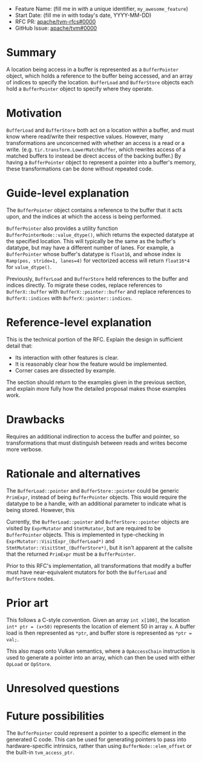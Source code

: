 - Feature Name: (fill me in with a unique identifier, `my_awesome_feature`)
- Start Date: (fill me in with today's date, YYYY-MM-DD)
- RFC PR: [apache/tvm-rfcs#0000](https://github.com/apache/tvm-rfcs/pull/0000)
- GitHub Issue: [apache/tvm#0000](https://github.com/apache/tvm/issues/0000)

# Summary
[summary]: #summary

A location being access in a buffer is represented as a
`BufferPointer` object, which holds a reference to the buffer being
accessed, and an array of indices to specify the location.
`BufferLoad` and `BufferStore` objects each hold a `BufferPointer`
object to specify where they operate.

# Motivation
[motivation]: #motivation

`BufferLoad` and `BufferStore` both act on a location within a buffer,
and must know where read/write their respective values.  However, many
transformations are unconcerned with whether an access is a read or a
write.  (e.g. `tir.transform.LowerMatchBuffer`, which rewrites access
of a matched buffers to instead be direct access of the backing
buffer.)  By having a `BufferPointer` object to represent a pointer
into a buffer's memory, these transformations can be done without
repeated code.

# Guide-level explanation
[guide-level-explanation]: #guide-level-explanation

The `BufferPointer` object contains a reference to the buffer that it
acts upon, and the indices at which the access is being performed.

`BufferPointer` also provides a utility function
`BufferPointerNode::value_dtype()`, which returns the expected
datatype at the specified location.  This will typically be the same
as the buffer's datatype, but may have a different number of lanes.
For example, a `BufferPointer` whose buffer's datatype is `float16`,
and whose index is `Ramp(pos, stride=1, lanes=4)` for vectorized
access will return `float16*4` for `value_dtype()`.

Previously, `BufferLoad` and `BufferStore` held references to the
buffer and indices directly.  To migrate these codes, replace
references to `BufferX::buffer` with `BufferX::pointer::buffer` and
replace references to `BufferX::indices` with
`BufferX::pointer::indices`.


# Reference-level explanation
[reference-level-explanation]: #reference-level-explanation

This is the technical portion of the RFC. Explain the design in sufficient detail that:

- Its interaction with other features is clear.
- It is reasonably clear how the feature would be implemented.
- Corner cases are dissected by example.

The section should return to the examples given in the previous section, 
and explain more fully how the detailed proposal makes those examples work.

# Drawbacks
[drawbacks]: #drawbacks

Requires an additional indirection to access the buffer and pointer,
so transformations that must distinguish between reads and writes
become more verbose.

# Rationale and alternatives
[rationale-and-alternatives]: #rationale-and-alternatives

The `BufferLoad::pointer` and `BufferStore::pointer` could be generic
`PrimExpr`, instead of being `BufferPointer` objects.  This would
require the datatype to be a handle, with an additional parameter to
indicate what is being stored.  However, this 

Currently, the `BufferLoad::pointer` and `BufferStore::pointer`
objects are visited by `ExprMutator` and `StmtMutator`, but are
required to be `BufferPointer` objects.  This is implemented in
type-checking in `ExprMutator::VisitExpr_(BufferLoad*)` and
`StmtMutator::VisitStmt_(BufferStore*)`, but it isn't apparent at the
callsite that the returned `PrimExpr` must be a `BufferPointer`.

Prior to this RFC's implementation, all transformations that modify a
buffer must have near-equivalent mutators for both the `BufferLoad`
and `BufferStore` nodes.

# Prior art
[prior-art]: #prior-art

This follows a C-style convention.  Given an array `int x[100]`, the
location `int* ptr = (x+50)` represents the location of element 50 in
array `x`.  A buffer load is then represented as `*ptr`, and buffer
store is represented as `*ptr = val;`.

This also maps onto Vulkan semantics, where a `OpAccessChain`
instruction is used to generate a pointer into an array, which can
then be used with either `OpLoad` or `OpStore`.

# Unresolved questions
[unresolved-questions]: #unresolved-questions



# Future possibilities
[future-possibilities]: #future-possibilities

The `BufferPointer` could represent a pointer to a specific element in
the generated C code.  This can be used for generating pointers to
pass into hardware-specific intrinsics, rather than using
`BufferNode::elem_offset` or the built-in `tvm_access_ptr`.
